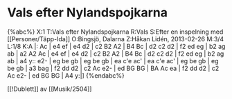 # Vals efter Nylandspojkarna

{%abc%}
X:1
T:Vals efter Nylandspojkarna
R:Vals
S:Efter en inspelning med [[Personer/Täpp-Ida]]
O:Bingsjö, Dalarna
Z:Håkan Lidén, 2013-02-26
M:3/4
L:1/8
K:A
|: Ac | e4 ef | e4 d2 | c2 B2 A2 | B4 Bc | d2 c2 d2 | f2 ed eg | 
b2 ag ab | a2 A2 Ac | e4 ef | e4 d2 | c2 B2 A2 | B4 Bc | d2 c2 d2 | 
f2 ed eg | b2 ag ab | a4 y:: e2- | eg be gb | eg be gb | ea c'e ac' | 
ea c'e ac' | eg be gb | eg be gb | a3 bag | f2 dd d2 | c2 Ac e2- | 
ed BG BG | BA Ac ea | f2 dd d2 | c2 Ac e2- | ed BG BG | A4 y:|]
{%endabc%}

[[!Dublett]] av [[Musik/2504]]
